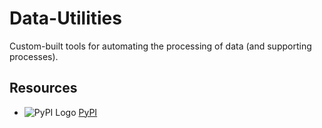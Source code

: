 # Data-Utilities
Custom-built tools for automating the processing of data (and supporting processes).

## Resources
*  ![PyPI Logo](https://pypi.org/static/images/logo-small.6eef541e.svg)     [PyPI](https://pypi.org/)
